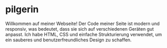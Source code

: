 # pilgerin
Willkommen auf meiner Webseite! Der Code meiner Seite ist modern und responsiv, was bedeutet, dass sie sich auf verschiedenen Geräten gut anpasst. Ich habe HTML, CSS und einfache Strukturierung verwendet, um ein sauberes und benutzerfreundliches Design zu schaffen.
